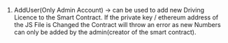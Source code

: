 1. AddUser(Only Admin Account)
-> can be used to add new Driving Licence to the Smart Contract. If the private key / ethereum address of the JS File is Changed the Contract will throw an error as new Numbers can only be added by the admin(creator of the smart contract).
